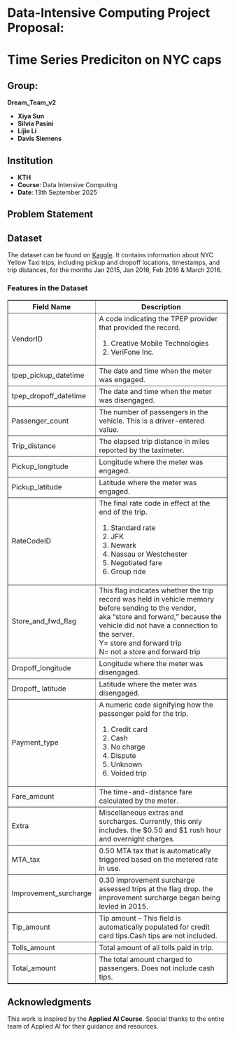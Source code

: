# Data-Intensive Computing Project Proposal: 
# Time Series Prediciton on NYC caps 

## Group: 
**Dream_Team_v2**
- **Xiya Sun**
- **Silvia Pasini**
- **Lijie Li**
- **Davis Siemens**

## Institution
- **KTH**  
- **Course**: Data Intensive Computing  
- **Date**: 13th September 2025  

## Problem Statement


## Dataset
The dataset can be found on [Kaggle](https://www.kaggle.com/elemento/nyc-yellow-taxi-trip-data). It contains information about NYC Yellow Taxi trips, including pickup and dropoff locations, timestamps, and trip distances, for the months Jan 2015, Jan 2016, Feb 2016 & March 2016.

### Features in the Dataset
<table border="1">
	<tr>
		<th>Field Name</th>
		<th>Description</th>
	</tr>
	<tr>
		<td>VendorID</td>
		<td>
		A code indicating the TPEP provider that provided the record.
		<ol>
			<li>Creative Mobile Technologies</li>
			<li>VeriFone Inc.</li>
		</ol>
		</td>
	</tr>
	<tr>
		<td>tpep_pickup_datetime</td>
		<td>The date and time when the meter was engaged.</td>
	</tr>
	<tr>
		<td>tpep_dropoff_datetime</td>
		<td>The date and time when the meter was disengaged.</td>
	</tr>
	<tr>
		<td>Passenger_count</td>
		<td>The number of passengers in the vehicle. This is a driver-entered value.</td>
	</tr>
	<tr>
		<td>Trip_distance</td>
		<td>The elapsed trip distance in miles reported by the taximeter.</td>
	</tr>
	<tr>
		<td>Pickup_longitude</td>
		<td>Longitude where the meter was engaged.</td>
	</tr>
	<tr>
		<td>Pickup_latitude</td>
		<td>Latitude where the meter was engaged.</td>
	</tr>
	<tr>
		<td>RateCodeID</td>
		<td>The final rate code in effect at the end of the trip.
		<ol>
			<li> Standard rate </li>
			<li> JFK </li>
			<li> Newark </li>
			<li> Nassau or Westchester</li>
			<li> Negotiated fare </li>
			<li> Group ride</li>
		</ol>
		</td>
	</tr>
	<tr>
		<td>Store_and_fwd_flag</td>
		<td>This flag indicates whether the trip record was held in vehicle memory before sending to the vendor,<br> aka “store and forward,” because the vehicle did not have a connection to the server.
		<br>Y= store and forward trip
		<br>N= not a store and forward trip
		</td>
	</tr>
	<tr>
		<td>Dropoff_longitude</td>
		<td>Longitude where the meter was disengaged.</td>
	</tr>
	<tr>
		<td>Dropoff_ latitude</td>
		<td>Latitude where the meter was disengaged.</td>
	</tr>
	<tr>
		<td>Payment_type</td>
		<td>A numeric code signifying how the passenger paid for the trip.
		<ol>
			<li> Credit card </li>
			<li> Cash </li>
			<li> No charge </li>
			<li> Dispute</li>
			<li> Unknown </li>
			<li> Voided trip</li>
		</ol>
		</td>
	</tr>
	<tr>
		<td>Fare_amount</td>
		<td>The time-and-distance fare calculated by the meter.</td>
	</tr>
	<tr>
		<td>Extra</td>
		<td>Miscellaneous extras and surcharges. Currently, this only includes. the $0.50 and $1 rush hour and overnight charges.</td>
	</tr>
	<tr>
		<td>MTA_tax</td>
		<td>0.50 MTA tax that is automatically triggered based on the metered rate in use.</td>
	</tr>
	<tr>
		<td>Improvement_surcharge</td>
		<td>0.30 improvement surcharge assessed trips at the flag drop. the improvement surcharge began being levied in 2015.</td>
	</tr>
	<tr>
		<td>Tip_amount</td>
		<td>Tip amount – This field is automatically populated for credit card tips.Cash tips are not included.</td>
	</tr>
	<tr>
		<td>Tolls_amount</td>
		<td>Total amount of all tolls paid in trip.</td>
	</tr>
	<tr>
		<td>Total_amount</td>
		<td>The total amount charged to passengers. Does not include cash tips.</td>
	</tr>
</table>

## Acknowledgments
This work is inspired by the **Applied AI Course**. Special thanks to the entire team of Applied AI for their guidance and resources.
